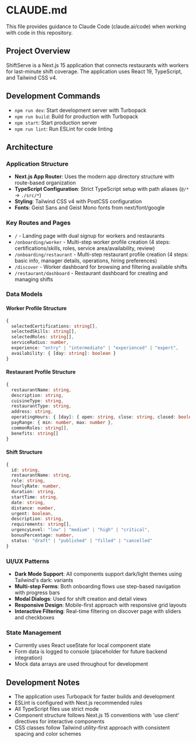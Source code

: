 # CLAUDE.md

This file provides guidance to Claude Code (claude.ai/code) when working with code in this repository.

## Project Overview

ShiftServe is a Next.js 15 application that connects restaurants with workers for last-minute shift coverage. The application uses React 19, TypeScript, and Tailwind CSS v4.

## Development Commands

- `npm run dev`: Start development server with Turbopack
- `npm run build`: Build for production with Turbopack
- `npm start`: Start production server
- `npm run lint`: Run ESLint for code linting

## Architecture

### Application Structure
- **Next.js App Router**: Uses the modern app directory structure with route-based organization
- **TypeScript Configuration**: Strict TypeScript setup with path aliases (`@/*` → `./src/*`)
- **Styling**: Tailwind CSS v4 with PostCSS configuration
- **Fonts**: Geist Sans and Geist Mono fonts from next/font/google

### Key Routes and Pages
- `/` - Landing page with dual signup for workers and restaurants
- `/onboarding/worker` - Multi-step worker profile creation (4 steps: certifications/skills, roles, service area/availability, review)
- `/onboarding/restaurant` - Multi-step restaurant profile creation (4 steps: basic info, manager details, operations, hiring preferences)
- `/discover` - Worker dashboard for browsing and filtering available shifts
- `/restaurant/dashboard` - Restaurant dashboard for creating and managing shifts

### Data Models

#### Worker Profile Structure
```typescript
{
  selectedCertifications: string[],
  selectedSkills: string[],
  selectedRoles: string[],
  serviceRadius: number,
  experience: "entry" | "intermediate" | "experienced" | "expert",
  availability: { [day: string]: boolean }
}
```

#### Restaurant Profile Structure
```typescript
{
  restaurantName: string,
  description: string,
  cuisineType: string,
  restaurantType: string,
  address: string,
  operatingHours: { [day]: { open: string, close: string, closed: boolean } },
  payRange: { min: number, max: number },
  commonRoles: string[],
  benefits: string[]
}
```

#### Shift Structure
```typescript
{
  id: string,
  restaurantName: string,
  role: string,
  hourlyRate: number,
  duration: string,
  startTime: string,
  date: string,
  distance: number,
  urgent: boolean,
  description: string,
  requirements: string[],
  urgencyLevel: "low" | "medium" | "high" | "critical",
  bonusPercentage: number,
  status: "draft" | "published" | "filled" | "cancelled"
}
```

### UI/UX Patterns
- **Dark Mode Support**: All components support dark/light themes using Tailwind's dark: variants
- **Multi-step Forms**: Both onboarding flows use step-based navigation with progress bars
- **Modal Dialogs**: Used for shift creation and detail views
- **Responsive Design**: Mobile-first approach with responsive grid layouts
- **Interactive Filtering**: Real-time filtering on discover page with sliders and checkboxes

### State Management
- Currently uses React useState for local component state
- Form data is logged to console (placeholder for future backend integration)
- Mock data arrays are used throughout for development

## Development Notes

- The application uses Turbopack for faster builds and development
- ESLint is configured with Next.js recommended rules
- All TypeScript files use strict mode
- Component structure follows Next.js 15 conventions with 'use client' directives for interactive components
- CSS classes follow Tailwind utility-first approach with consistent spacing and color schemes